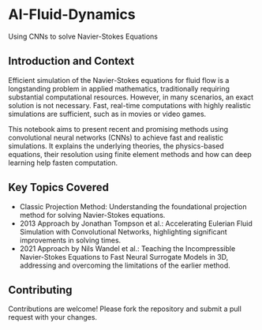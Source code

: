 # AI-Fluid-Dynamics
Using CNNs to solve Navier-Stokes Equations

## Introduction and Context
Efficient simulation of the Navier-Stokes equations for fluid flow is a longstanding problem in applied mathematics, traditionally requiring substantial computational resources. However, in many scenarios, an exact solution is not necessary. Fast, real-time computations with highly realistic simulations are sufficient, such as in movies or video games.

This notebook aims to present recent and promising methods using convolutional neural networks (CNNs) to achieve fast and realistic simulations.
It explains the underlying theories, the physics-based equations, their resolution using finite element methods and how can deep learning help fasten computation. 


## Key Topics Covered
- Classic Projection Method: Understanding the foundational projection method for solving Navier-Stokes equations.
- 2013 Approach by Jonathan Tompson et al.: Accelerating Eulerian Fluid Simulation with Convolutional Networks, highlighting significant improvements in solving times.
- 2021 Approach by Nils Wandel et al.: Teaching the Incompressible Navier-Stokes Equations to Fast Neural Surrogate Models in 3D, addressing and overcoming the limitations of the earlier method.


## Contributing
Contributions are welcome! Please fork the repository and submit a pull request with your changes.
